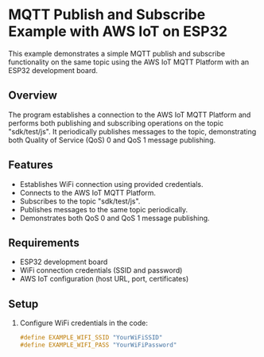 # MQTT Publish and Subscribe Example with AWS IoT on ESP32

This example demonstrates a simple MQTT publish and subscribe functionality on the same topic using the AWS IoT MQTT Platform with an ESP32 development board.

## Overview

The program establishes a connection to the AWS IoT MQTT Platform and performs both publishing and subscribing operations on the topic "sdk/test/js". It periodically publishes messages to the topic, demonstrating both Quality of Service (QoS) 0 and QoS 1 message publishing.

## Features

- Establishes WiFi connection using provided credentials.
- Connects to the AWS IoT MQTT Platform.
- Subscribes to the topic "sdk/test/js".
- Publishes messages to the same topic periodically.
- Demonstrates both QoS 0 and QoS 1 message publishing.

## Requirements

- ESP32 development board
- WiFi connection credentials (SSID and password)
- AWS IoT configuration (host URL, port, certificates)

## Setup

1. Configure WiFi credentials in the code:

   ```c
   #define EXAMPLE_WIFI_SSID "YourWiFiSSID"
   #define EXAMPLE_WIFI_PASS "YourWiFiPassword"
